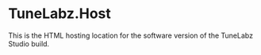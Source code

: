 # TuneLabz.Host
This is the HTML hosting location for the software version of the TuneLabz Studio build.
